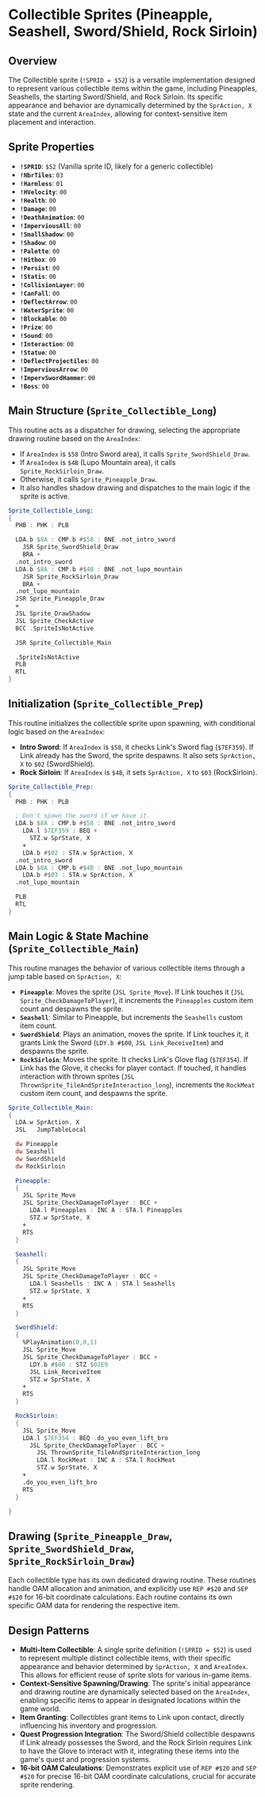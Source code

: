 # Collectible Sprites (Pineapple, Seashell, Sword/Shield, Rock Sirloin)

## Overview
The Collectible sprite (`!SPRID = $52`) is a versatile implementation designed to represent various collectible items within the game, including Pineapples, Seashells, the starting Sword/Shield, and Rock Sirloin. Its specific appearance and behavior are dynamically determined by the `SprAction, X` state and the current `AreaIndex`, allowing for context-sensitive item placement and interaction.

## Sprite Properties
*   **`!SPRID`**: `$52` (Vanilla sprite ID, likely for a generic collectible)
*   **`!NbrTiles`**: `03`
*   **`!Harmless`**: `01`
*   **`!HVelocity`**: `00`
*   **`!Health`**: `00`
*   **`!Damage`**: `00`
*   **`!DeathAnimation`**: `00`
*   **`!ImperviousAll`**: `00`
*   **`!SmallShadow`**: `00`
*   **`!Shadow`**: `00`
*   **`!Palette`**: `00`
*   **`!Hitbox`**: `00`
*   **`!Persist`**: `00`
*   **`!Statis`**: `00`
*   **`!CollisionLayer`**: `00`
*   **`!CanFall`**: `00`
*   **`!DeflectArrow`**: `00`
*   **`!WaterSprite`**: `00`
*   **`!Blockable`**: `00`
*   **`!Prize`**: `00`
*   **`!Sound`**: `00`
*   **`!Interaction`**: `00`
*   **`!Statue`**: `00`
*   **`!DeflectProjectiles`**: `00`
*   **`!ImperviousArrow`**: `00`
*   **`!ImpervSwordHammer`**: `00`
*   **`!Boss`**: `00`

## Main Structure (`Sprite_Collectible_Long`)
This routine acts as a dispatcher for drawing, selecting the appropriate drawing routine based on the `AreaIndex`:

*   If `AreaIndex` is `$58` (Intro Sword area), it calls `Sprite_SwordShield_Draw`.
*   If `AreaIndex` is `$4B` (Lupo Mountain area), it calls `Sprite_RockSirloin_Draw`.
*   Otherwise, it calls `Sprite_Pineapple_Draw`.
*   It also handles shadow drawing and dispatches to the main logic if the sprite is active.

```asm
Sprite_Collectible_Long:
{
  PHB : PHK : PLB

  LDA.b $8A : CMP.b #$58 : BNE .not_intro_sword
    JSR Sprite_SwordShield_Draw
    BRA +
  .not_intro_sword
  LDA.b $8A : CMP.b #$4B : BNE .not_lupo_mountain
    JSR Sprite_RockSirloin_Draw
    BRA +
  .not_lupo_mountain
  JSR Sprite_Pineapple_Draw
  +
  JSL Sprite_DrawShadow
  JSL Sprite_CheckActive
  BCC .SpriteIsNotActive

  JSR Sprite_Collectible_Main

  .SpriteIsNotActive
  PLB
  RTL
}
```

## Initialization (`Sprite_Collectible_Prep`)
This routine initializes the collectible sprite upon spawning, with conditional logic based on the `AreaIndex`:

*   **Intro Sword**: If `AreaIndex` is `$58`, it checks Link's Sword flag (`$7EF359`). If Link already has the Sword, the sprite despawns. It also sets `SprAction, X` to `$02` (SwordShield).
*   **Rock Sirloin**: If `AreaIndex` is `$4B`, it sets `SprAction, X` to `$03` (RockSirloin).

```asm
Sprite_Collectible_Prep:
{
  PHB : PHK : PLB

  ; Don't spawn the sword if we have it.
  LDA.b $8A : CMP.b #$58 : BNE .not_intro_sword
    LDA.l $7EF359 : BEQ +
      STZ.w SprState, X
    +
    LDA.b #$02 : STA.w SprAction, X
  .not_intro_sword
  LDA.b $8A : CMP.b #$4B : BNE .not_lupo_mountain
    LDA.b #$03 : STA.w SprAction, X
  .not_lupo_mountain

  PLB
  RTL
}
```

## Main Logic & State Machine (`Sprite_Collectible_Main`)
This routine manages the behavior of various collectible items through a jump table based on `SprAction, X`:

*   **`Pineapple`**: Moves the sprite (`JSL Sprite_Move`). If Link touches it (`JSL Sprite_CheckDamageToPlayer`), it increments the `Pineapples` custom item count and despawns the sprite.
*   **`Seashell`**: Similar to Pineapple, but increments the `Seashells` custom item count.
*   **`SwordShield`**: Plays an animation, moves the sprite. If Link touches it, it grants Link the Sword (`LDY.b #$00`, `JSL Link_ReceiveItem`) and despawns the sprite.
*   **`RockSirloin`**: Moves the sprite. It checks Link's Glove flag (`$7EF354`). If Link has the Glove, it checks for player contact. If touched, it handles interaction with thrown sprites (`JSL ThrownSprite_TileAndSpriteInteraction_long`), increments the `RockMeat` custom item count, and despawns the sprite.

```asm
Sprite_Collectible_Main:
{
  LDA.w SprAction, X
  JSL   JumpTableLocal

  dw Pineapple
  dw Seashell
  dw SwordShield
  dw RockSirloin

  Pineapple:
  {
    JSL Sprite_Move
    JSL Sprite_CheckDamageToPlayer : BCC +
      LDA.l Pineapples : INC A : STA.l Pineapples
      STZ.w SprState, X
    +
    RTS
  }

  Seashell:
  {
    JSL Sprite_Move
    JSL Sprite_CheckDamageToPlayer : BCC +
      LDA.l Seashells : INC A : STA.l Seashells
      STZ.w SprState, X
    +
    RTS
  }

  SwordShield:
  {
    %PlayAnimation(0,0,1)
    JSL Sprite_Move
    JSL Sprite_CheckDamageToPlayer : BCC +
      LDY.b #$00 : STZ $02E9
      JSL Link_ReceiveItem
      STZ.w SprState, X
    +
    RTS
  }

  RockSirloin:
  {
    JSL Sprite_Move
    LDA.l $7EF354 : BEQ .do_you_even_lift_bro
      JSL Sprite_CheckDamageToPlayer : BCC +
        JSL ThrownSprite_TileAndSpriteInteraction_long
        LDA.l RockMeat : INC A : STA.l RockMeat
        STZ.w SprState, X
    +
    .do_you_even_lift_bro
    RTS
  }

}
```

## Drawing (`Sprite_Pineapple_Draw`, `Sprite_SwordShield_Draw`, `Sprite_RockSirloin_Draw`)
Each collectible type has its own dedicated drawing routine. These routines handle OAM allocation and animation, and explicitly use `REP #$20` and `SEP #$20` for 16-bit coordinate calculations. Each routine contains its own specific OAM data for rendering the respective item.

## Design Patterns
*   **Multi-Item Collectible**: A single sprite definition (`!SPRID = $52`) is used to represent multiple distinct collectible items, with their specific appearance and behavior determined by `SprAction, X` and `AreaIndex`. This allows for efficient reuse of sprite slots for various in-game items.
*   **Context-Sensitive Spawning/Drawing**: The sprite's initial appearance and drawing routine are dynamically selected based on the `AreaIndex`, enabling specific items to appear in designated locations within the game world.
*   **Item Granting**: Collectibles grant items to Link upon contact, directly influencing his inventory and progression.
*   **Quest Progression Integration**: The Sword/Shield collectible despawns if Link already possesses the Sword, and the Rock Sirloin requires Link to have the Glove to interact with it, integrating these items into the game's quest and progression systems.
*   **16-bit OAM Calculations**: Demonstrates explicit use of `REP #$20` and `SEP #$20` for precise 16-bit OAM coordinate calculations, crucial for accurate sprite rendering.

